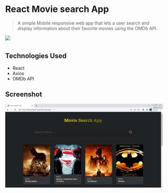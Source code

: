 # React Movie search App
> A simple Mobile responsive web app that lets a user search and display information about their favorite movies using the OMDb API.
> 
<a href="https://movie-search-raja1205.vercel.app/" target="_blank"><img src="https://img.shields.io/badge/Live%20Demo-007FFF?style=for-the-badge&logo=&logoColor=white" style="margin-bottom: 5px;" /></a>


## Technologies Used
- React
- Axios
- OMDb API

## Screenshot
<img src="https://github.com/raja1205/assets/blob/main/movie-search6.png" style="margin-bottom: 5px;" />
